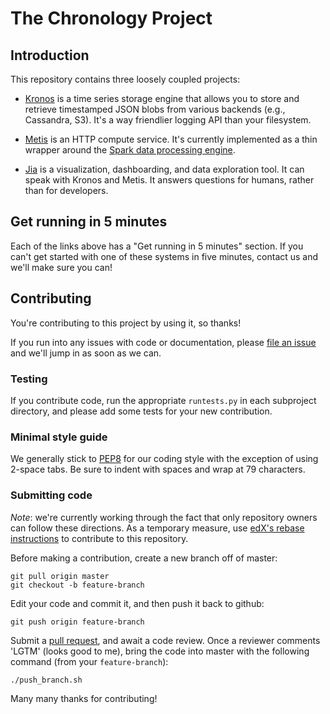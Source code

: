 # The Chronology Project

## Introduction

This repository contains three loosely coupled projects:

* [Kronos](kronos/) is a time series storage engine that
  allows you to store and retrieve timestamped JSON blobs from various
  backends (e.g., Cassandra, S3).  It's a way friendlier logging API
  than your filesystem.

* [Metis](metis/) is an HTTP compute service. It's currently implemented as a
  thin wrapper around the
  [Spark data processing engine](http://spark.apache.org/).

* [Jia](jia/) is a visualization, dashboarding, and data
  exploration tool.  It can speak with Kronos and Metis.  It answers
  questions for humans, rather than for developers.

## Get running in 5 minutes

Each of the links above has a "Get running in 5 minutes" section.  If
you can't get started with one of these systems in five minutes,
contact us and we'll make sure you can!

## Contributing

You're contributing to this project by using it, so thanks!  

If you run into any issues with code or documentation, please [file an
issue](../../issues?state=open) and we'll jump in as soon as we can.

### Testing

If you contribute code, run the appropriate `runtests.py` in each
subproject directory, and please add some tests for your new
contribution.

### Minimal style guide

We generally stick to
[PEP8](http://legacy.python.org/dev/peps/pep-0008/) for our coding
style with the exception of using 2-space tabs. Be sure to indent with
spaces and wrap at 79 characters.

### Submitting code

*Note*: we're currently working through the fact that only repository
owners can follow these directions.  As a temporary measure, use
[edX's rebase
instructions](https://github.com/edx/edx-platform/wiki/How-to-Rebase-a-Pull-Request#fetch-the-latest-version-of-master)
to contribute to this repository.

Before making a contribution, create a new branch off of master:

```
git pull origin master
git checkout -b feature-branch
```

Edit your code and commit it, and then push it back to github:

```
git push origin feature-branch
```

Submit a [pull request](../../compare/), and await a code review.  Once a
reviewer comments 'LGTM' (looks good to me), bring the code into
master with the following command (from your `feature-branch`):

```
./push_branch.sh
```

Many many thanks for contributing!